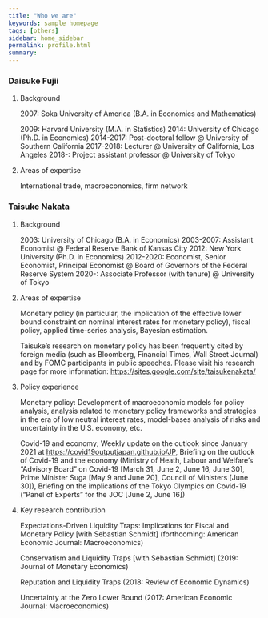 ```yaml
---
title: "Who we are"
keywords: sample homepage
tags: [others]
sidebar: home_sidebar
permalink: profile.html
summary:
---
```


### Daisuke Fujii

1. Background

   2007: Soka University of America (B.A. in Economics and Mathematics)

   2009: Harvard University (M.A. in Statistics)
   2014: University of Chicago (Ph.D. in Economics)
   2014-2017: Post-doctoral fellow @ University of Southern California
   2017-2018: Lecturer @ University of California, Los Angeles
   2018-: Project assistant professor @ University of Tokyo

2. Areas of expertise

   International trade, macroeconomics, firm network

### Taisuke Nakata

1. Background

   2003: University of Chicago (B.A. in Economics)
   2003-2007: Assistant Economist @ Federal Reserve Bank of Kansas City
   2012: New York University (Ph.D. in Economics)
   2012-2020: Economist, Senior Economist, Principal Economist @ Board of Governors of the Federal Reserve System
   2020-: Associate Professor (with tenure) @ University of Tokyo

2. Areas of expertise

   Monetary policy (in particular, the implication of the effective lower bound constraint on nominal interest rates for monetary policy), fiscal policy, applied time-series analysis, Bayesian estimation.

   Taisuke’s research on monetary policy has been frequently cited by foreign media (such as Bloomberg, Financial Times, Wall Street Journal) and by FOMC participants in public speeches. Please visit his research page for more information: https://sites.google.com/site/taisukenakata/

3. Policy experience

   Monetary policy: Development of macroeconomic models for policy analysis, analysis related to monetary policy frameworks and strategies in the era of low neutral interest rates, model-bases analysis of risks and uncertainty in the U.S. economy, etc.

   Covid-19 and economy; Weekly update on the outlook since January 2021 at https://covid19outputjapan.github.io/JP, Briefing on the outlook of Covid-19 and the economy (Ministry of Heath, Labour and Welfare’s “Advisory Board” on Covid-19 [March 31, June 2, June 16, June 30], Prime Minister Suga [May 9 and June 20], Council of Ministers [June 30]), Briefing on the implications of the Tokyo Olympics on Covid-19 (“Panel of Experts” for the JOC [June 2, June 16])

4. Key research contribution

   Expectations-Driven Liquidity Traps: Implications for Fiscal and Monetary Policy [with Sebastian Schmidt] (forthcoming: American Economic Journal: Macroeconomics)

   Conservatism and Liquidity Traps [with Sebastian Schmidt] (2019: Journal of Monetary Economics)

   Reputation and Liquidity Traps (2018: Review of Economic Dynamics)

   Uncertainty at the Zero Lower Bound (2017: American Economic Journal: Macroeconomics)
